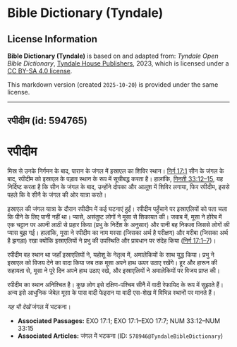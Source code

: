 # Bible Dictionary (Tyndale)

## License Information

**Bible Dictionary (Tyndale)** is based on and adapted from: _Tyndale Open Bible Dictionary_, [Tyndale House Publishers](https://tyndaleopenresources.com/), 2023, which is licensed under a [CC BY-SA 4.0 license](https://creativecommons.org/licenses/by-sa/4.0/legalcode.en).

This markdown version (created `2025-10-20`) is provided under the same license.



--------------------------------

## रपीदीम (id: 594765)

रपीदीम
======

मिस्र से उनके निर्गमन के बाद, पारान के जंगल में इस्राएल का शिविर स्थान। [निर्ग 17:1](https://ref.ly/Exod17:1) सीन के जंगल के बाद, रपीदीम को इस्राएल के पड़ाव स्थान के रूप में सूचीबद्ध करता है। हालांकि, [गिनती 33:12–15](https://ref.ly/Num33:12-Num33:15), यह निर्दिष्ट करता है कि सीन के जंगल के बाद, उन्होंने दोपका और आलूश में शिविर लगाया, फिर रपीदीम, इससे पहले कि वे सीनै के जंगल की ओर यात्रा करते।

इस्राएल की जंगल यात्रा के दौरान रपीदीम में कई घटनाएं हुईं। रपीदीम पहुँचाने पर इस्राएलियों को पता चला कि पीने के लिए पानी नहीं था। प्यासे, असंतुष्ट लोगों ने मूसा से शिकायत की। जवाब में, मूसा ने होरेब में एक चट्टान पर अपनी लाठी से प्रहार किया (प्रभु के निर्देश के अनुसार) और पानी बह निकला जिससे लोगों की प्यास बुझ गई। हालांकि, मूसा ने रपीदीम का नाम मस्सा (जिसका अर्थ है परीक्षण) और मरीबा (जिसका अर्थ है झगड़ा) रखा क्योंकि इस्राएलियों ने प्रभु की उपस्थिति और प्रावधान पर संदेह किया ([निर्ग 17:1–7](https://ref.ly/Exod17:1-Exod17:7))।

रपीदीम वह स्थान था जहाँ इस्राएलियों ने, यहोशू के नेतृत्व में, अमालेकियों के साथ युद्ध किया। प्रभु ने इस्राएल को विजय देने का वादा किया जब तक मूसा अपने हाथ ऊपर उठाए रखेंगे। हूर और हारून की सहायता से, मूसा ने पूरे दिन अपने हाथ उठाए रखे, और इस्राएलियों ने अमालेकियों पर विजय प्राप्त की।

रपीदीम का स्थान अनिश्चित है। कुछ लोग इसे दक्षिण\-पश्चिम सीनै में वादी रेफायिद के रूप में सुझाते हैं। अन्य इसे आधुनिक जेबेल मूसा के पास वादी फेइरान या वादी एस\-शेख में विभिन्न स्थानों पर मानते हैं।

*यह भी देखें* जंगल में भटकना।

* **Associated Passages:** EXO 17:1; EXO 17:1–EXO 17:7; NUM 33:12–NUM 33:15
* **Associated Articles:** जंगल में भटकना (ID: `578946@TyndaleBibleDictionary`)

